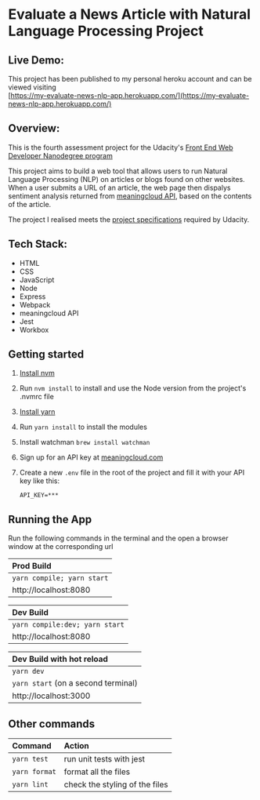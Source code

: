 # Evaluate a News Article with Natural Language Processing Project

## Live Demo:

This project has been published to my personal heroku account and can be viewed visiting<br /> [https://my-evaluate-news-nlp-app.herokuapp.com/](https://my-evaluate-news-nlp-app.herokuapp.com/)

## Overview:

This is the fourth assessment project for the Udacity's [Front End Web Developer Nanodegree program](https://www.udacity.com/course/front-end-web-developer-nanodegree--nd0011)

This project aims to build a web tool that allows users to run Natural Language Processing (NLP) on articles or blogs found on other websites. When a user submits a URL of an article, the web page then dispalys sentiment analysis returned from [meaningcloud API](https://www.meaningcloud.com/products/sentiment-analysis), based on the contents of the article.

The project I realised meets the [project specifications](https://review.udacity.com/#!/rubrics/3626/view) required by Udacity.

## Tech Stack:

- HTML
- CSS
- JavaScript
- Node
- Express
- Webpack
- meaningcloud API
- Jest
- Workbox

## Getting started

1. [Install nvm](https://github.com/creationix/nvm#installation)

1. Run `nvm install` to install and use the Node version from the project's .nvmrc file

1. [Install yarn](https://yarnpkg.com/lang/en/docs/install/)

1. Run `yarn install` to install the modules

1. Install watchman `brew install watchman`

1. Sign up for an API key at [meaningcloud.com](https://www.meaningcloud.com/developer/create-account)

1. Create a new `.env` file in the root of the project and fill it with your API key like this:
   ```
   API_KEY=***
   ```

## Running the App

Run the following commands in the terminal and the open a browser window at the corresponding url

| Prod Build                 |
| :------------------------- |
| `yarn compile; yarn start` |
| http://localhost:8080      |

| Dev Build                      |
| :----------------------------- |
| `yarn compile:dev; yarn start` |
| http://localhost:8080          |

| Dev Build with hot reload           |
| :---------------------------------- |
| `yarn dev`                          |
| `yarn start` (on a second terminal) |
| http://localhost:3000               |

## Other commands

| Command       | Action                         |
| :------------ | :----------------------------- |
| `yarn test`   | run unit tests with jest       |
| `yarn format` | format all the files           |
| `yarn lint`   | check the styling of the files |

